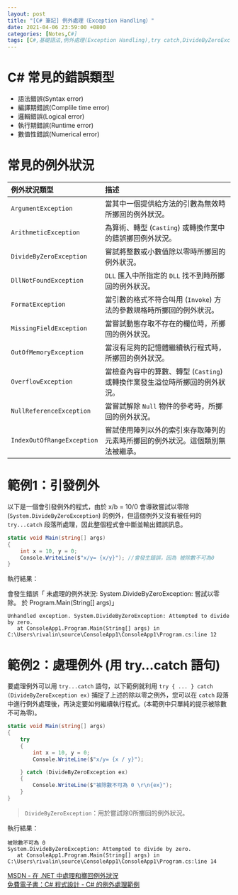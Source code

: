 ```yaml
---
layout: post
title: "[C# 筆記] 例外處理（Exception Handling）"
date: 2021-04-06 23:59:00 +0800
categories: [Notes,C#]
tags: [C#,基礎語法,例外處理(Exception Handling),try catch,DivideByZeroException]
---
```



# C# 常見的錯誤類型

- 語法錯誤(Syntax error)
- 編譯期錯誤(Complile time error)
- 邏輯錯誤(Logical error)
- 執行期錯誤(Runtime error)
- 數值性錯誤(Numerical error)


# 常見的例外狀況

|例外狀況類型 	                  |描述                                                       |
|:--------------------------|:-----------------------------------------------------------|
|`ArgumentException`	    |當其中一個提供給方法的引數為無效時所擲回的例外狀況。|
|`ArithmeticException`	    |為算術、轉型 (`Casting`) 或轉換作業中的錯誤擲回例外狀況。|
|`DivideByZeroException`	|嘗試將整數或小數值除以零時所擲回的例外狀況。|
|`DllNotFoundException` 	|`DLL` 匯入中所指定的 `DLL` 找不到時所擲回的例外狀況。|
|`FormatException`	        |當引數的格式不符合叫用 (`Invoke`) 方法的參數規格時所擲回的例外狀況。|
|`MissingFieldException`	|當嘗試動態存取不存在的欄位時，所擲回的例外狀況。|
|`OutOfMemoryException`	    |當沒有足夠的記憶體繼續執行程式時，所擲回的例外狀況。|
|`OverflowException`	    |當檢查內容中的算數、轉型 (`Casting`) 或轉換作業發生溢位時所擲回的例外狀況。|
|`NullReferenceException`	|當嘗試解除 `Null` 物件的參考時，所擲回的例外狀況。|
|`IndexOutOfRangeException`	|嘗試使用陣列以外的索引來存取陣列的元素時所擲回的例外狀況。這個類別無法被繼承。|


# 範例1：引發例外

以下是一個會引發例外的程式，由於 x/b = 10/0 會導致嘗試以零除 (`System.DivideByZeroException`) 的例外，但這個例外又沒有被任何的 `try...catch` 段落所處理，因此整個程式會中斷並輸出錯誤訊息。

```c#
static void Main(string[] args)
{
    int x = 10, y = 0;
    Console.WriteLine($"x/y= {x/y}"); //會發生錯誤，因為 被除數不可為0 
}
```

執行結果：      

會發生錯誤「 未處理的例外狀況: System.DivideByZeroException: 嘗試以零除。
   於 Program.Main(String[] args)」

```
Unhandled exception. System.DivideByZeroException: Attempted to divide by zero.
   at ConsoleApp1.Program.Main(String[] args) in C:\Users\rivalin\source\ConsoleApp1\ConsoleApp1\Program.cs:line 12

```

# 範例2：處理例外 (用 try…catch 語句)

要處理例外可以用 `try...catch` 語句，以下範例就利用 `try { ... } catch (DivideByZeroException ex)` 捕捉了上述的除以零之例外，您可以在 `catch` 段落中進行例外處理後，再決定要如何繼續執行程式。(本範例中只單純的提示被除數不可為零)。

```c#
static void Main(string[] args)
{
    try
    {
        int x = 10, y = 0;
        Console.WriteLine($"x/y= {x / y}");

    } catch (DivideByZeroException ex)
    {
        Console.WriteLine($"被除數不可為 0 \r\n{ex}");
    }
}
```

> `DivideByZeroException`：用於嘗試除0所擲回的例外狀況。

執行結果：

```
被除數不可為 0
System.DivideByZeroException: Attempted to divide by zero.
   at ConsoleApp1.Program.Main(String[] args) in C:\Users\rivalin\source\ConsoleApp1\ConsoleApp1\Program.cs:line 14
```



[MSDN - 在 .NET 中處理和擲回例外狀況](https://learn.microsoft.com/zh-tw/dotnet/standard/exceptions/)        
[免費電子書：C# 程式設計 - C# 的例外處理範例](http://cs0.wikidot.com/exception1)      